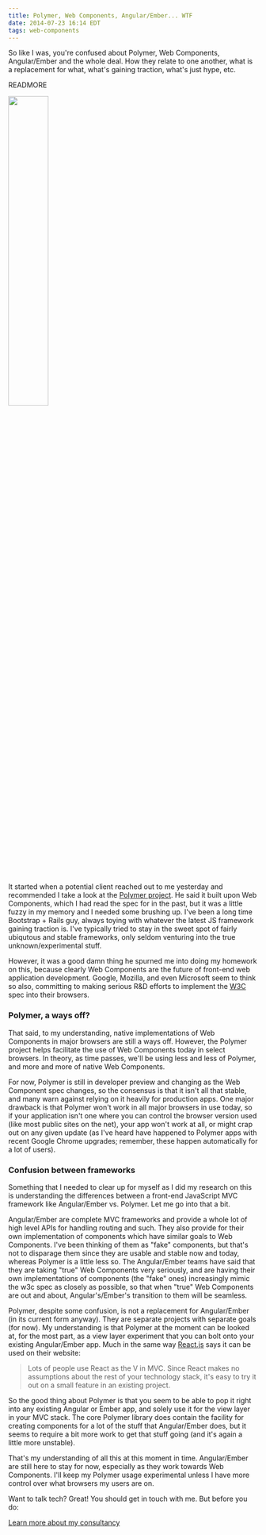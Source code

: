 ```yaml
---
title: Polymer, Web Components, Angular/Ember... WTF
date: 2014-07-23 16:14 EDT
tags: web-components
---
```


So like I was, you're confused about Polymer, Web Components, Angular/Ember and the whole deal. How they relate to one another, what is a replacement for what, what's gaining traction, what's just hype, etc.

READMORE

<img src='polymer_angular_ember.png' width='40%' class='pull-right img-left' style='margin-bottom:11px;'/>

It started when a potential client reached out to me yesterday and recommended I take a look at the <a href='http://www.polymer-project.org/' target='_blank'>Polymer project</a>. He said it built upon Web Components, which I had read the spec for in the past, but it was a little fuzzy in my memory and I needed some brushing up. I've been a long time Bootstrap + Rails guy, always toying with whatever the latest JS framework gaining traction is. I've typically tried to stay in the sweet spot of fairly ubiqutous and stable frameworks, only seldom venturing into the true unknown/experimental stuff.

However, it was a good damn thing he spurned me into doing my homework on this, because clearly Web Components are the future of front-end web application development. Google, Mozilla, and even Microsoft seem to think so also, committing to making serious R&D efforts to implement the <a href='http://www.w3.org/TR/components-intro/' target='_blank'>W3C</a> spec into their browsers.

### Polymer, a ways off? ###

That said, to my understanding, native implementations of Web Components in major browsers are still a ways off. However, the Polymer project helps facilitate the use of Web Components today in select browsers. In theory, as time passes, we'll be using less and less of Polymer, and more and more of native Web Components.

For now, Polymer is still in developer preview and changing as the Web Component spec changes, so the consensus is that it isn't all that stable, and many warn against relying on it heavily for production apps. One major drawback is that Polymer won't work in all major browsers in use today, so if your application isn't one where you can control the browser version used (like most public sites on the net), your app won't work at all, or might crap out on any given update (as I've heard have happened to Polymer apps with recent Google Chrome upgrades; remember, these happen automatically for a lot of users).

### Confusion between frameworks ###

Something that I needed to clear up for myself as I did my research on this is understanding the differences between a front-end JavaScript MVC framework like Angular/Ember vs. Polymer. Let me go into that a bit.

Angular/Ember are complete MVC frameworks and provide a whole lot of high level APIs for handling routing and such. They also provide for their own implementation of components which have similar goals to Web Components. I've been thinking of them as "fake" components, but that's not to disparage them since they are usable and stable now and today, whereas Polymer is a little less so. The Angular/Ember teams have said that they are taking "true" Web Components very seriously, and are having their own implementations of components (the "fake" ones) increasingly mimic the w3c spec as closely as possible, so that when "true" Web Components are out and about, Angular's/Ember's transition to them will be seamless.

Polymer, despite some confusion, is not a replacement for Angular/Ember (in its current form anyway). They are separate projects with separate goals (for now). My understanding is that Polymer at the moment can be looked at, for the most part, as a view layer experiment that you can bolt onto your existing Angular/Ember app. Much in the same way <a href='http://facebook.github.io/react/index.html' target='_blank'>React.js</a> says it can be used on their website:

> Lots of people use React as the V in MVC. Since React makes no assumptions about the rest of your technology stack, it's easy to try it out on a small feature in an existing project.

So the good thing about Polymer is that you seem to be able to pop it right into any existing Angular or Ember app, and solely use it for the view layer in your MVC stack. The core Polymer library does contain the facility for creating components for a lot of the stuff that Angular/Ember does, but it seems to require a bit more work to get that stuff going (and it's again a little more unstable).

That's my understanding of all this at this moment in time. Angular/Ember are still here to stay for now, especially as they work towards Web Components. I'll keep my Polymer usage experimental unless I have more control over what browsers my users are on.

Want to talk tech? Great! You should get in touch with me. But before you do:

<a href='http://ryanandcarlos.com/' class='btn btn-primary' target='_blank'>Learn more about my consultancy</a>
